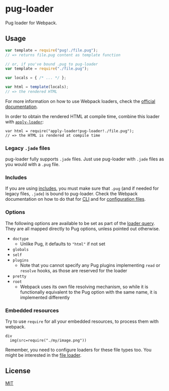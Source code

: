 # pug-loader

Pug loader for Webpack.

## Usage

``` javascript
var template = require("pug!./file.pug");
// => returns file.pug content as template function

// or, if you've bound .pug to pug-loader
var template = require("./file.pug");

var locals = { /* ... */ };

var html = template(locals);
// => the rendered HTML
```

For more information on how to use Webpack loaders, check the [official documentation][using-loaders].

In order to obtain the rendered HTML at compile time, combine this loader with [`apply-loader`](https://github.com/mogelbrod/apply-loader):

```
var html = require("apply-loader!pug-loader!./file.pug");
// => the HTML is rendered at compile time
```

### Legacy `.jade` files

pug-loader fully supports `.jade` files. Just use pug-loader with `.jade` files as you would with a `.pug` file.

### Includes

If you are using [includes], you must make sure that `.pug` (and if needed for legacy files, `.jade`) is bound to pug-loader. Check the Webpack documentation on how to do that for [CLI][module-bind-cli] and for [configuration files][module-bind-config].

### Options

The following options are available to be set as part of the [loader query][query]. They are all mapped directly to Pug options, unless pointed out otherwise.

- `doctype`
  - Unlike Pug, it defaults to `"html"` if not set
- `globals`
- `self`
- `plugins`
  - Note that you cannot specify any Pug plugins implementing `read` or `resolve` hooks, as those are reserved for the loader
- `pretty`
- `root`
  - Webpack uses its own file resolving mechanism, so while it is functionally equivalent to the Pug option with the same name, it is implemented differently

### Embedded resources

Try to use `require` for all your embedded resources, to process them with webpack.

```pug
div
  img(src=require("./my/image.png"))
```

Remember, you need to configure loaders for these file types too. You might be interested in the [file loader][file-loader].

## License

[MIT][mit]

[file-loader]: https://github.com/webpack/file-loader
[includes]: http://jade-lang.com/reference/includes/
[mit]: https://www.opensource.org/licenses/mit-license.php
[module-bind-cli]: https://webpack.github.io/docs/using-loaders.html#cli
[module-bind-config]: https://webpack.github.io/docs/using-loaders.html#configuration
[query]: https://webpack.github.io/docs/using-loaders.html#query-parameters
[using-loaders]: https://webpack.github.io/docs/using-loaders.html
